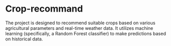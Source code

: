 # Crop-recommand
The project is designed to recommend suitable crops based on various agricultural parameters and real-time weather data. It utilizes machine learning (specifically, a Random Forest classifier) to make predictions based on historical data.
